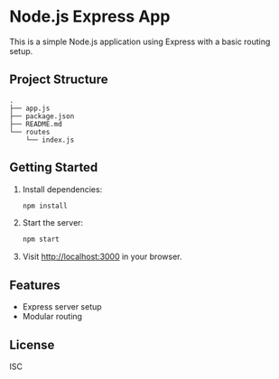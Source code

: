 # Node.js Express App

This is a simple Node.js application using Express with a basic routing setup.

## Project Structure

```
.
├── app.js
├── package.json
├── README.md
└── routes
    └── index.js
```

## Getting Started

1. Install dependencies:
   ```bash
   npm install
   ```
2. Start the server:
   ```bash
   npm start
   ```
3. Visit [http://localhost:3000](http://localhost:3000) in your browser.

## Features
- Express server setup
- Modular routing

## License
ISC